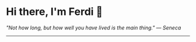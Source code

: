 <h1>Hi there, I'm Ferdi 👋</h1>

<p><em>
  "Not how long, but how well you have lived is the main thing." — Seneca
</em></p>

---
